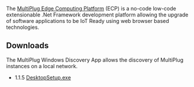 The [MultiPlug Edge Computing Platform](https://www.multiplug.app) (ECP) is a no-code low-code extensionable .Net Framework development platform allowing the upgrade of software applications to be IoT Ready using web browser based technologies.

## Downloads

The MultiPlug Windows Discovery App allows the discovery of MultiPlug instances on a local network.
* 1.1.5 [DesktopSetup.exe](https://github.com/British-Systems/MultiPlug.Windows.Desktop/releases/latest/download/DesktopSetup.exe)
